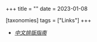 +++
title = ""
date = 2023-01-08

[taxonomies]
tags = ["Links"]
+++ 
- *[中文排版指南](https://github.com/aaranxu/chinese-copywriting-guidelines)*
<!-- more -->
